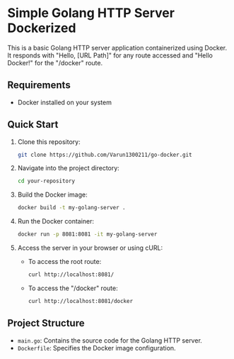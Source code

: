 # Simple Golang HTTP Server Dockerized

This is a basic Golang HTTP server application containerized using Docker. It responds with "Hello, [URL Path]" for any route accessed and "Hello Docker!" for the "/docker" route.

## Requirements
- Docker installed on your system

## Quick Start
1. Clone this repository:
    ```bash
    git clone https://github.com/Varun1300211/go-docker.git
    ```

2. Navigate into the project directory:
    ```bash
    cd your-repository
    ```

3. Build the Docker image:
    ```bash
    docker build -t my-golang-server .
    ```

4. Run the Docker container:
    ```bash
    docker run -p 8081:8081 -it my-golang-server
    ```

5. Access the server in your browser or using cURL:
    - To access the root route:
        ```bash
        curl http://localhost:8081/
        ```
    - To access the "/docker" route:
        ```bash
        curl http://localhost:8081/docker
        ```

## Project Structure
- `main.go`: Contains the source code for the Golang HTTP server.
- `Dockerfile`: Specifies the Docker image configuration.
  

